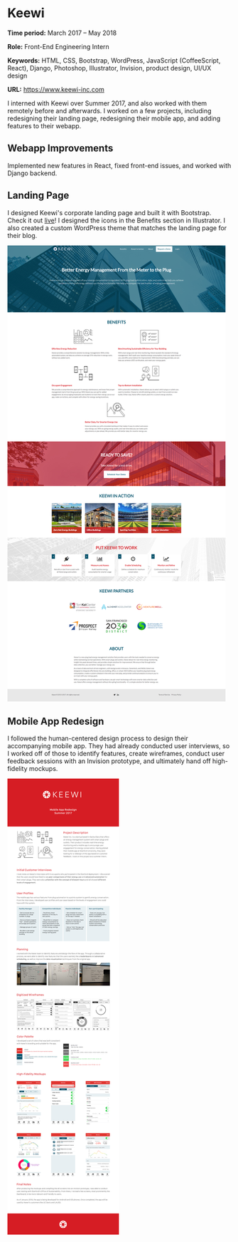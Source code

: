 # Keewi

**Time period:** March 2017 – May 2018

**Role:** Front-End Engineering Intern

**Keywords:** HTML, CSS, Bootstrap, WordPress, JavaScript (CoffeeScript, React), Django, Photoshop, Illustrator, Invision, product design, UI/UX design

**URL:** https://www.keewi-inc.com

I interned with Keewi over Summer 2017, and also worked with them remotely before and afterwards. I worked on a few projects, including redesigning their landing page, redesigning their mobile app, and adding features to their webapp.

## Webapp Improvements
Implemented new features in React, fixed front-end issues, and worked with Django backend.

## Landing Page
I designed Keewi's corporate landing page and built it with Bootstrap. Check it out [live](https://www.keewi-inc.com)! I designed the icons in the Benefits section in Illustrator. I also created a custom WordPress theme that matches the landing page for their blog.

![screenshot of landing page](keewi/landingpage.png)


## Mobile App Redesign
I followed the human-centered design process to design their accompanying mobile app. They had already conducted user interviews, so I worked off of those to identify features, create wireframes, conduct user feedback sessions with an Invision prototype, and ultimately hand off high-fidelity mockups.

![case study](keewi/mobileapp.png)
